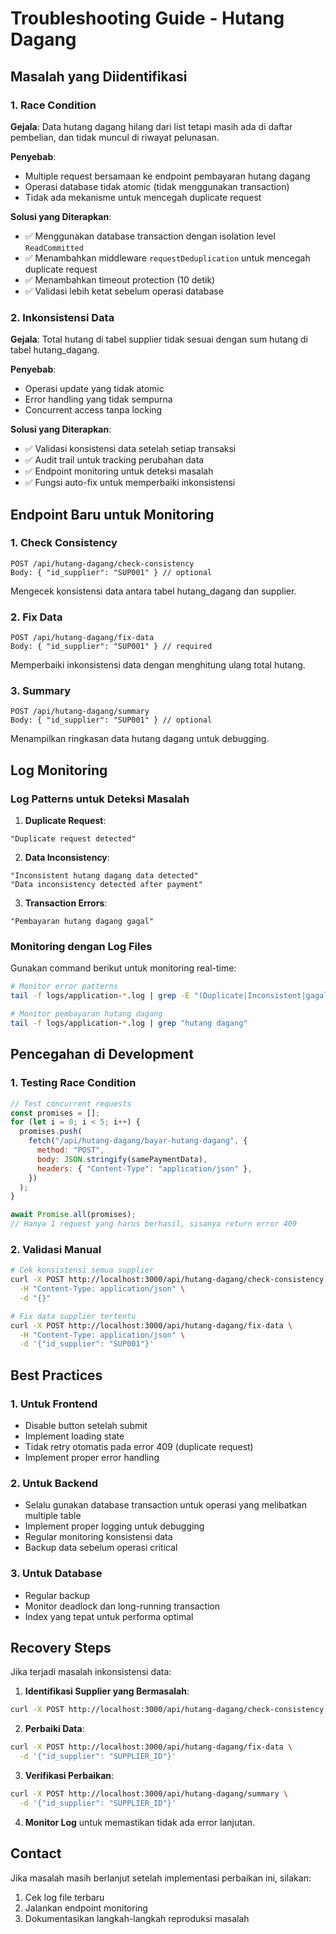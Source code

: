 # Troubleshooting Guide - Hutang Dagang

## Masalah yang Diidentifikasi

### 1. Race Condition

**Gejala**: Data hutang dagang hilang dari list tetapi masih ada di daftar pembelian, dan tidak muncul di riwayat pelunasan.

**Penyebab**:

- Multiple request bersamaan ke endpoint pembayaran hutang dagang
- Operasi database tidak atomic (tidak menggunakan transaction)
- Tidak ada mekanisme untuk mencegah duplicate request

**Solusi yang Diterapkan**:

- ✅ Menggunakan database transaction dengan isolation level `ReadCommitted`
- ✅ Menambahkan middleware `requestDeduplication` untuk mencegah duplicate request
- ✅ Menambahkan timeout protection (10 detik)
- ✅ Validasi lebih ketat sebelum operasi database

### 2. Inkonsistensi Data

**Gejala**: Total hutang di tabel supplier tidak sesuai dengan sum hutang di tabel hutang_dagang.

**Penyebab**:

- Operasi update yang tidak atomic
- Error handling yang tidak sempurna
- Concurrent access tanpa locking

**Solusi yang Diterapkan**:

- ✅ Validasi konsistensi data setelah setiap transaksi
- ✅ Audit trail untuk tracking perubahan data
- ✅ Endpoint monitoring untuk deteksi masalah
- ✅ Fungsi auto-fix untuk memperbaiki inkonsistensi

## Endpoint Baru untuk Monitoring

### 1. Check Consistency

```
POST /api/hutang-dagang/check-consistency
Body: { "id_supplier": "SUP001" } // optional
```

Mengecek konsistensi data antara tabel hutang_dagang dan supplier.

### 2. Fix Data

```
POST /api/hutang-dagang/fix-data
Body: { "id_supplier": "SUP001" } // required
```

Memperbaiki inkonsistensi data dengan menghitung ulang total hutang.

### 3. Summary

```
POST /api/hutang-dagang/summary
Body: { "id_supplier": "SUP001" } // optional
```

Menampilkan ringkasan data hutang dagang untuk debugging.

## Log Monitoring

### Log Patterns untuk Deteksi Masalah

1. **Duplicate Request**:

```
"Duplicate request detected"
```

2. **Data Inconsistency**:

```
"Inconsistent hutang dagang data detected"
"Data inconsistency detected after payment"
```

3. **Transaction Errors**:

```
"Pembayaran hutang dagang gagal"
```

### Monitoring dengan Log Files

Gunakan command berikut untuk monitoring real-time:

```bash
# Monitor error patterns
tail -f logs/application-*.log | grep -E "(Duplicate|Inconsistent|gagal)"

# Monitor pembayaran hutang dagang
tail -f logs/application-*.log | grep "hutang dagang"
```

## Pencegahan di Development

### 1. Testing Race Condition

```javascript
// Test concurrent requests
const promises = [];
for (let i = 0; i < 5; i++) {
  promises.push(
    fetch("/api/hutang-dagang/bayar-hutang-dagang", {
      method: "POST",
      body: JSON.stringify(samePaymentData),
      headers: { "Content-Type": "application/json" },
    })
  );
}

await Promise.all(promises);
// Hanya 1 request yang harus berhasil, sisanya return error 409
```

### 2. Validasi Manual

```bash
# Cek konsistensi semua supplier
curl -X POST http://localhost:3000/api/hutang-dagang/check-consistency \
  -H "Content-Type: application/json" \
  -d "{}"

# Fix data supplier tertentu
curl -X POST http://localhost:3000/api/hutang-dagang/fix-data \
  -H "Content-Type: application/json" \
  -d '{"id_supplier": "SUP001"}'
```

## Best Practices

### 1. Untuk Frontend

- Disable button setelah submit
- Implement loading state
- Tidak retry otomatis pada error 409 (duplicate request)
- Implement proper error handling

### 2. Untuk Backend

- Selalu gunakan database transaction untuk operasi yang melibatkan multiple table
- Implement proper logging untuk debugging
- Regular monitoring konsistensi data
- Backup data sebelum operasi critical

### 3. Untuk Database

- Regular backup
- Monitor deadlock dan long-running transaction
- Index yang tepat untuk performa optimal

## Recovery Steps

Jika terjadi masalah inkonsistensi data:

1. **Identifikasi Supplier yang Bermasalah**:

```bash
curl -X POST http://localhost:3000/api/hutang-dagang/check-consistency
```

2. **Perbaiki Data**:

```bash
curl -X POST http://localhost:3000/api/hutang-dagang/fix-data \
  -d '{"id_supplier": "SUPPLIER_ID"}'
```

3. **Verifikasi Perbaikan**:

```bash
curl -X POST http://localhost:3000/api/hutang-dagang/summary \
  -d '{"id_supplier": "SUPPLIER_ID"}'
```

4. **Monitor Log** untuk memastikan tidak ada error lanjutan.

## Contact

Jika masalah masih berlanjut setelah implementasi perbaikan ini, silakan:

1. Cek log file terbaru
2. Jalankan endpoint monitoring
3. Dokumentasikan langkah-langkah reproduksi masalah
